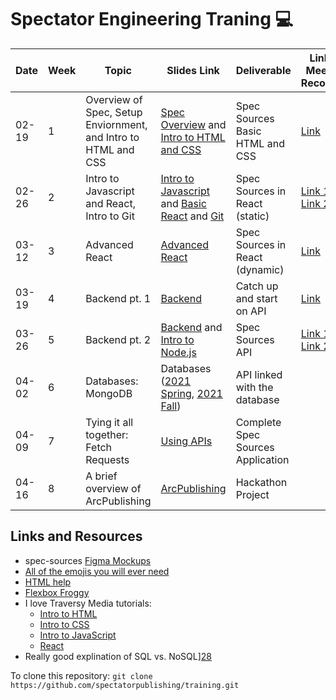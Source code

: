 # Spectator Engineering Traning :computer:

| Date | Week | Topic | Slides Link | Deliverable | Link to Meeting Recording | EM |
| --- | --- | --- | --- | --- | --- | --- |
| 02-19 | 1 | Overview of Spec, Setup Enviornment, and Intro to HTML and CSS | [Spec Overview][1] and [Intro to HTML and CSS][2] | Spec Sources Basic HTML and CSS | [Link][3]| Erin | 
| 02-26 | 2 | Intro to Javascript and React, Intro to Git | [Intro to Javascript][4] and [Basic React][5] and [Git][6] | Spec Sources in React (static) | [Link 1][7], [Link 2][8] | Caroline |
| 03-12 | 3 | Advanced React | [Advanced React][9] | Spec Sources in React (dynamic) | [Link][10] | Erin | 
| 03-19 | 4 | Backend pt. 1 | [Backend][11] | Catch up and start on API | [Link][12] | Yu-Chen |
| 03-26 | 5 | Backend pt. 2 | [Backend][13] and [Intro to Node.js][14] | Spec Sources API | [Link 1][15], [Link 2][16] | Francesca |
| 04-02 | 6 | Databases: MongoDB | Databases ([2021 Spring][17], [2021 Fall][18])| API linked with the database | | Yunlan |
| 04-09 | 7 | Tying it all together: Fetch Requests | [Using APIs][19] | Complete Spec Sources Application | | Laura |
| 04-16 | 8 | A brief overview of ArcPublishing | [ArcPublishing][20] | Hackathon Project |  | Erin |

## Links and Resources

- spec-sources [Figma Mockups][29]
- [All of the emojis you will ever need][21]
- [HTML help][22]
- [Flexbox Froggy][23]
- I love Traversy Media tutorials:
  - [Intro to HTML][24]
  - [Intro to CSS][25]
  - [Intro to JavaScript][26]
  - [React][27]
- Really good explination of SQL vs. NoSQL][28]


To clone this repository:
`git clone https://github.com/spectatorpublishing/training.git`


<!-- Links to taining PPTs -->
[1]: https://docs.google.com/presentation/d/18BK22ONbI4FlkKyrp7SkQc_FgFPYBim75shaHAu-YLA/edit?usp=sharing   "Spec Overview PPT"
[2]: https://docs.google.com/presentation/d/1UasEgAn-pmmOke6d_QfOh9bKDnASUNwXtaKLxMnAZu4/edit?usp=sharing   "Intro to HTML and CSS PPT"
[4]: https://docs.google.com/presentation/d/1ZdvsbhUxTANFl2P1xppMcT49mak08gvFjxO06kFWYkM/edit?usp=sharing   "Intro to JavaScript PPT"
[5]: https://docs.google.com/presentation/d/1QvmYgZIw12dPkroMbzhsLc1Xfgs8EjKtWW0ouQFUBWU/edit?usp=sharing   "Basic React PPT"
[6]: https://docs.google.com/presentation/d/108E-x5ilgn7qnA91_Kj4mG3-iVRUG7xublKCzfEtBcA/edit?usp=sharing   "Git tutorial PPT"
[9]: https://docs.google.com/presentation/d/109h98pvCjivxpGiUvS41ptb9upsWtJOSV3MSq31cDpI/edit?usp=sharing   "Advanced React PPT"
[11]: https://docs.google.com/presentation/d/1_B2j1PoEz6sAXqUzVD4LUp5uOKNFioTp0iVxHIFZKBs/edit?usp=sharing  "Backend 1 PPT"
[13]: https://docs.google.com/presentation/d/1_B2j1PoEz6sAXqUzVD4LUp5uOKNFioTp0iVxHIFZKBs/edit?usp=sharing  "Backend 2 PPT"
[14]: https://docs.google.com/presentation/d/1950JBO88AL_gMiblnu32qCbQ9p8JpP-VKVfSK-ySXoA/edit?usp=sharing  "Intro to Node.js PPT"
[17]: https://docs.google.com/presentation/d/18kOuwIx78VhuUiNEGY3cvIeRKozTH6NfSH-pzB0D1CA/edit?usp=sharing "Databases 2021 Spring PPT"
[18]: https://docs.google.com/presentation/d/1Y7undGDx02xcicf8tUq8mPzj8ohdzrRs4rbrzUK6B2Y/edit?usp=sharing "Databases 2021 Fall PPT"
[19]: https://docs.google.com/presentation/d/11bajh_TN5W9us4MkwyEkQGhhv8JSPP8SZrprFym2DA4/edit?usp=sharing  "Using APIs PPT"
[20]: https://docs.google.com/presentation/d/1e6bRwxYTGyfXXYH-e527HM7pS-ZhF6HvWjNeDhI-xds/edit?usp=sharing  "Arcpublishing PPT"


<!-- Links to Training Recordings -->
[3]: https://columbiauniversity.zoom.us/rec/play/r8J08oFxwwQnv6Xyuj4f0uZ83LXsWd_tuKw1IFsdYWbdo-pFfr0dnEzOUFwJNLWNmHD9nfw--qZ_oMJX.AvZV2-bAhOTGs1PZ?continueMode=true&_x_zm_rtaid=bU6vkAWoSCyylUW28YPJfw.1633568317265.8afde2163c73ec225a5707f3eee2dd2e&_x_zm_rhtaid=503       "Week 1 recording"
[7]: https://columbiauniversity.zoom.us/rec/share/PXm8C3EIFAofT0vvA-Nv-Xa0899faXjfOQhHFF6oTXhzkW5Pmy_tvYYE6T8hItgi.HPMBjBC4HBGL47D1   "Week 2 recording 1"
[8]: https://columbiauniversity.zoom.us/rec/share/MegOPsvH9xjsVnYHYyAyAUKuiH43kyG9k0ZonbvXqGjkLvqXG-jT78J9JmDbB0xQ.zsugKs-i31ytBsAH   "Week 2 recording 2"
[10]: https://columbiauniversity.zoom.us/rec/share/HBkAMzX0YRXEtB0gtMH2Je6KnXTIiB-y18DeZV25aigNtSqOdoInZQ81isJ3t3H8.czevZQ6caqPr3fcz  "Week 3 recording"
[12]: https://columbiauniversity.zoom.us/rec/share/SEet9TZc9RH1ZQHzFLZD7AASZ9QrQiuXOizpZjwbv9nNptmBKFOCfwwzK8m2B_cz.FhsT6l3xUEY7gWBO  "Week 4 recording"
[15]: https://drive.google.com/file/d/1Lzk1yOmjKEgfIpxwiHoBS9kTG2jccmUj/view?usp=sharing                                              "Week 5 recording 1"
[16]: https://drive.google.com/file/d/185p1lTCF1fxiGMTKpwst2oJoMMpakW_M/view?usp=sharing                                              "Week 5 recording 2"


<!-- Resources -->
[21]: https://gist.github.com/rxaviers/7360908  "emojis"
[22]: https://www.w3schools.com/html/default.asp  "HTML resources"
[23]: https://flexboxfroggy.com/  "Flexbox Froggy"
[24]: https://www.youtube.com/watch?v=UB1O30fR-EE&list=PLillGF-RfqbZTASqIqdvm1R5mLrQq79CU   "Traversy Media Tutorial - HTML"
[25]: https://www.youtube.com/watch?v=yfoY53QXEnI&list=PLillGF-RfqbZTASqIqdvm1R5mLrQq79CU&index=2   "Traversy Media Tutorial - CSS"
[26]: https://www.youtube.com/watch?v=hdI2bqOjy3c&list=PLillGF-RfqbbnEGy3ROiLWk7JMCuSyQtX   "Traversy Media Tutorial - JavaScript"
[27]: https://www.youtube.com/watch?v=w7ejDZ8SWv8   "Traversy Media Tutorial - React.js"
[28]: https://www.mongodb.com/nosql-explained/nosql-vs-sql  "SQL vs NoSQL"
[29]: https://www.figma.com/file/Ptm7BvMduyqaGEcYBKzSZG/Trainee-Project?node-id=0%3A1   "Spec-sources Figma mockup"
